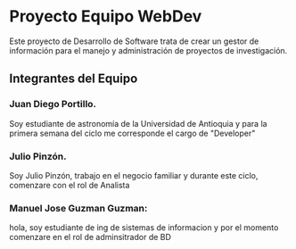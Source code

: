 # Proyecto Equipo WebDev

Este proyecto de Desarrollo de Software trata de crear un gestor de información para el manejo y administración de proyectos de investigación.

## Integrantes del Equipo

### Juan Diego Portillo.
Soy estudiante de astronomía de la Universidad de Antioquia y para la primera semana del ciclo me corresponde el cargo de "Developer"

### Julio Pinzón.
Soy Julio Pinzón, trabajo en el negocio familiar y durante este ciclo, comenzare con el rol de Analista
### Manuel Jose Guzman Guzman: 
hola, soy  estudiante de ing de sistemas de informacion y por el momento  comenzare en el rol de adminsitrador de BD
